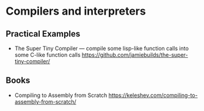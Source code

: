 # Compilers and interpreters

## Practical Examples

* The Super Tiny Compiler — compile some lisp-like function calls into some C-like function calls
  https://github.com/jamiebuilds/the-super-tiny-compiler/

## Books

* Compiling to Assembly from Scratch
  https://keleshev.com/compiling-to-assembly-from-scratch/
